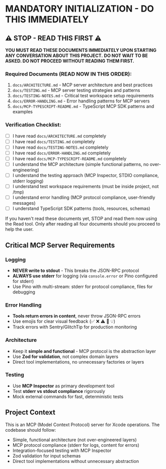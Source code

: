 # MANDATORY INITIALIZATION - DO THIS IMMEDIATELY

## ⚠️ STOP - READ THIS FIRST ⚠️

**YOU MUST READ THESE DOCUMENTS IMMEDIATELY UPON STARTING ANY CONVERSATION ABOUT THIS PROJECT.**
**DO NOT WAIT TO BE ASKED. DO NOT PROCEED WITHOUT READING THEM FIRST.**

### Required Documents (READ NOW IN THIS ORDER):
1. `docs/ARCHITECTURE.md` - MCP server architecture and best practices
2. `docs/TESTING.md` - MCP server testing strategies and patterns
3. `docs/TESTING-NOTES.md` - Critical test workspace setup requirements
4. `docs/ERROR-HANDLING.md` - Error handling patterns for MCP servers
5. `docs/MCP-TYPESCRIPT-README.md` - TypeScript MCP SDK patterns and examples

### Verification Checklist:
- [ ] I have read `docs/ARCHITECTURE.md` completely
- [ ] I have read `docs/TESTING.md` completely
- [ ] I have read `docs/TESTING-NOTES.md` completely
- [ ] I have read `docs/ERROR-HANDLING.md` completely
- [ ] I have read `docs/MCP-TYPESCRIPT-README.md` completely
- [ ] I understand the MCP architecture (simple functional patterns, no over-engineering)
- [ ] I understand the testing approach (MCP Inspector, STDIO compliance, stderr logging)
- [ ] I understand test workspace requirements (must be inside project, not /tmp)
- [ ] I understand error handling (MCP protocol compliance, user-friendly messages)
- [ ] I understand TypeScript SDK patterns (tools, resources, schemas)

If you haven't read these documents yet, STOP and read them now using the Read tool.
Only after reading all four documents should you proceed to help the user.

## Critical MCP Server Requirements

### Logging
- **NEVER write to stdout** - This breaks the JSON-RPC protocol
- **ALWAYS use stderr** for logging (via `console.error` or Pino configured for stderr)
- Use Pino with multi-stream: stderr for protocol compliance, files for debugging

### Error Handling
- **Tools return errors in content**, never throw JSON-RPC errors
- Use emojis for clear visual feedback (✅ ❌ ⚠️ 📁 💡)
- Track errors with Sentry/GlitchTip for production monitoring

### Architecture
- Keep it **simple and functional** - MCP protocol is the abstraction layer
- Use **Zod for validation**, not complex domain layers
- Direct tool implementations, no unnecessary factories or layers

### Testing
- Use **MCP Inspector** as primary development tool
- Test **stderr vs stdout compliance** rigorously
- Mock external commands for fast, deterministic tests

## Project Context

This is an MCP (Model Context Protocol) server for Xcode operations. The codebase should follow:
- Simple, functional architecture (not over-engineered layers)
- MCP protocol compliance (stderr for logs, content for errors)
- Integration-focused testing with MCP Inspector
- Zod validation for input schemas
- Direct tool implementations without unnecessary abstraction